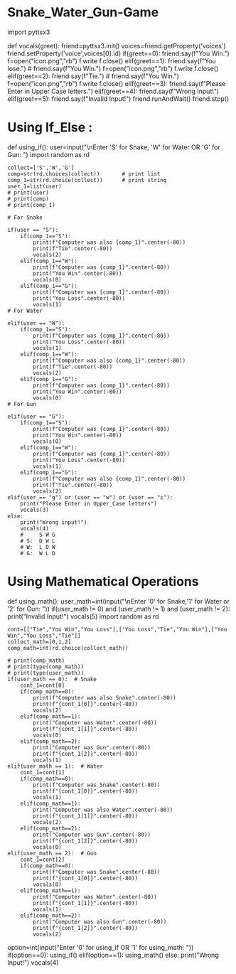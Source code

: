# Snake_Water_Gun-Game

import pyttsx3


def vocals(greet):
    friend=pyttsx3.init()
    voices=friend.getProperty('voices')
    friend.setProperty('voice',voices[0].id)
    if(greet==0):
        friend.say(f"You     Win.")
        f=open("icon.png","rb")
        f.write
        f.close()
    elif(greet==1):
        friend.say(f"You     lose.")
        # friend.say(f"You     Win.")
        f=open("icon.png","rb")
        f.write
        f.close()
    elif(greet==2):
        friend.say(f"Tie.")
        # friend.say(f"You     Win.")
        f=open("icon.png","rb")
        f.write
        f.close()
    elif(greet==3):
        friend.say(f"Please Enter in Upper Case letters.")
    elif(greet==4):
        friend.say(f"Wrong Input!")
    elif(greet==5):
        friend.say(f"Invalid Input!")
    friend.runAndWait()
    friend.stop()



# Using If_Else :
def using_if():
    user=input("\nEnter 'S' for Snake, 'W' for Water OR 'G' for Gun: ")
    import random as rd


    collect=['S','W','G']
    comp=str(rd.choices(collect))       # print list
    comp_1=str(rd.choice(collect))      # print string
    user_1=list(user)
    # print(user)
    # print(comp)
    # print(comp_1)

    # For Snake

    if(user == "S"):
        if(comp_1=="S"):
            print(f"Computer was also {comp_1}".center(-80))
            print(f"Tie".center(-80))
            vocals(2)
        elif(comp_1=="W"):
            print(f"Computer was {comp_1}".center(-80))
            print("You Win".center(-80))
            vocals(0)
        elif(comp_1=="G"):
            print(f"Computer was {comp_1}".center(-80))
            print("You Loss".center(-80))
            vocals(1)
    # For Water

    elif(user == "W"):
        if(comp_1=="S"):
            print(f"Computer was {comp_1}".center(-80))
            print("You Loss".center(-80))
            vocals(1)
        elif(comp_1=="W"):
            print(f"Computer was also {comp_1}".center(-80))
            print(f"Tie".center(-80))
            vocals(2)
        elif(comp_1=="G"):
            print(f"Computer was {comp_1}".center(-80))
            print("You Win".center(-80))
            vocals(0)
    # For Gun

    elif(user == "G"):
        if(comp_1=="S"):
            print(f"Computer was {comp_1}".center(-80))
            print("You Win".center(-80))
            vocals(0)
        elif(comp_1=="W"):
            print(f"Computer was {comp_1}".center(-80))
            print("You Loss".center(-80))
            vocals(1)
        elif(comp_1=="G"):
            print(f"Computer was also {comp_1}".center(-80))
            print(f"Tie".center(-80))
            vocals(2)
    elif(user == "g") or (user == "w") or (user == "s"):
        print("Please Enter in Upper_Case letters")
        vocals(3)
    else:
        print("Wrong input!")
        vocals(4)
        #     S W G
        # S:  D W L
        # W:  L D W
        # G:  W L D

# Using Mathematical Operations
def using_math():
    user_math=int(input("\nEnter '0' for Snake,'1' for Water or '2' for Gun: "))
    if(user_math != 0) and (user_math != 1) and (user_math != 2):
        print("Invalid Input!")
        vocals(5)
    import random as rd

    cont=[["Tie","You Win","You Loss"],["You Loss","Tie","You Win"],["You Win","You Loss","Tie"]]
    collect_math=[0,1,2]
    comp_math=int(rd.choice(collect_math))

    # print(comp_math)
    # print(type(comp_math))
    # print(type(user_math))
    if(user_math == 0):  # Snake
        cont_1=cont[0]
        if(comp_math==0):
            print(f"Computer was also Snake".center(-80))
            print(f"{cont_1[0]}".center(-80))
            vocals(2)
        elif(comp_math==1):
            print("Computer was Water".center(-80))
            print(f"{cont_1[1]}".center(-80))
            vocals(0)
        elif(comp_math==2):
            print("Computer was Gun".center(-80))
            print(f"{cont_1[2]}".center(-80))
            vocals(1)
    elif(user_math == 1):  # Water
        cont_1=cont[1]
        if(comp_math==0):
            print(f"Computer was Snake".center(-80))
            print(f"{cont_1[0]}".center(-80))
            vocals(1)
        elif(comp_math==1):
            print("Computer was also Water".center(-80))
            print(f"{cont_1[1]}".center(-80))
            vocals(2)
        elif(comp_math==2):
            print("Computer was Gun".center(-80))
            print(f"{cont_1[2]}".center(-80))
            vocals(0)
    elif(user_math == 2):  # Gun
        cont_1=cont[2]
        if(comp_math==0):
            print(f"Computer was Snake".center(-80))
            print(f"{cont_1[0]}".center(-80))
            vocals(0)
        elif(comp_math==1):
            print("Computer was Water".center(-80))
            print(f"{cont_1[1]}".center(-80))
            vocals(1)
        elif(comp_math==2):
            print("Computer was also Gun".center(-80))
            print(f"{cont_1[2]}".center(-80))
            vocals(2)

option=int(input("Enter '0' for using_if OR '1' for using_math: "))
if(option==0):
    using_if()
elif(option==1):
    using_math()
else:
    print("Wrong Input!")
    vocals(4)
